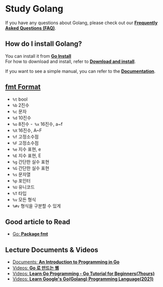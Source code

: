 # Study Golang
If you have any questions about Golang, please check out our [**Frequently Asked Questions (FAQ)**](https://golang.org/doc/faq).

## How do I install Golang?

You can install it from [**Go Install**](https://golang.org/dl/)  
For how to download and install, refer to [**Download and install**](https://golang.org/doc/install).

If you want to see a simple manual, you can refer to the [**Documentation**](https://golang.org/doc/).

## [fmt Format](https://golang.org/pkg/fmt/)
- ```%t```  bool 
- ```%b``` 2진수
- ```%c``` 문자
- ```%d``` 10진수
- ```%o``` 8진수
-``` %x``` 16진수, a~f
- ```%X``` 16진수, A~F
- ```%f```  고정소수점
- ```%F``` 고정소수점
- ```%e``` 지수 표현, e
- ```%E``` 지수 표현, E
- ```%g``` 간단한 실수 표현
- ```%G``` 간단한 실수 표현
- ```%s``` 문자열
- ```%p``` 포인터
- ```%U``` 유니코드
- ```%T``` 타입
- ```%v``` 모든 형식
- ```%#v``` 형식을 구분할 수 있게

## Good article to Read
- [Go: **Package fmt**](https://golang.org/pkg/fmt/)

## Lecture Documents & Videos
- [Documents: **An Introduction to Programming in Go**](http://codingnuri.com/golang-book/)
- [Videos: **Go 로 만드는 웹**](https://youtu.be/4Oml8mbBXgo)
- [Videos: **Learn Go Programming - Go Tutorial for Beginners(7hours)**](https://youtu.be/YS4e4q9oBaU)
- [Videos: **Learn Google's Go(Golang) Programming Language(2021)**](https://youtu.be/Zhq4O7vEqq8)
